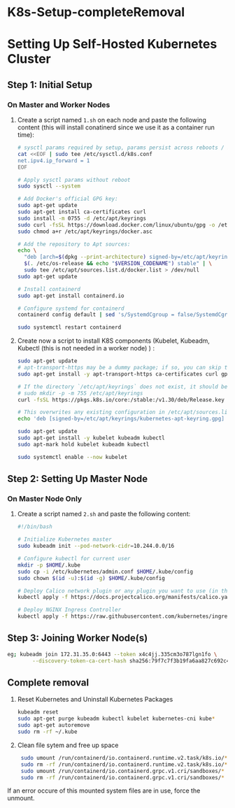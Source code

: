 # K8s-Setup-completeRemoval

# Setting Up Self-Hosted Kubernetes Cluster

## Step 1: Initial Setup

### On Master and Worker Nodes

1. Create a script named `1.sh` on each node and paste the following content (this will install conatinerd since we use it as a container run time):

    ```bash
    # sysctl params required by setup, params persist across reboots / Enabling IPV4 Forwarding.
    cat <<EOF | sudo tee /etc/sysctl.d/k8s.conf
    net.ipv4.ip_forward = 1
    EOF
    
    # Apply sysctl params without reboot
    sudo sysctl --system
    
    # Add Docker's official GPG key:
    sudo apt-get update
    sudo apt-get install ca-certificates curl
    sudo install -m 0755 -d /etc/apt/keyrings
    sudo curl -fsSL https://download.docker.com/linux/ubuntu/gpg -o /etc/apt/keyrings/docker.asc
    sudo chmod a+r /etc/apt/keyrings/docker.asc
    
    # Add the repository to Apt sources:
    echo \
      "deb [arch=$(dpkg --print-architecture) signed-by=/etc/apt/keyrings/docker.asc] https://download.docker.com/linux/ubuntu \
      $(. /etc/os-release && echo "$VERSION_CODENAME") stable" | \
      sudo tee /etc/apt/sources.list.d/docker.list > /dev/null
    sudo apt-get update
    
    # Install containerd
    sudo apt-get install containerd.io

    # Configure systemd for containerd
    containerd config default | sed 's/SystemdCgroup = false/SystemdCgroup = true/' | sed 's/sandbox_image = "registry.k8s.io\/pause:3.6"/sandbox_image = "registry.k8s.io\/pause:3.9"/' | sudo tee /etc/containerd/config.toml

    sudo systemctl restart containerd
    ```

2. Create now a script to install K8S components (Kubelet, Kubeadm, Kubectl (this is not needed in a worker node) ) :

    ```bash
    sudo apt-get update
    # apt-transport-https may be a dummy package; if so, you can skip that package
    sudo apt-get install -y apt-transport-https ca-certificates curl gpg

    # If the directory `/etc/apt/keyrings` does not exist, it should be created before the curl command, read the note below.
    # sudo mkdir -p -m 755 /etc/apt/keyrings
    curl -fsSL https://pkgs.k8s.io/core:/stable:/v1.30/deb/Release.key | sudo gpg --dearmor -o /etc/apt/keyrings/kubernetes-apt-keyring.gpg

    # This overwrites any existing configuration in /etc/apt/sources.list.d/kubernetes.list
    echo 'deb [signed-by=/etc/apt/keyrings/kubernetes-apt-keyring.gpg] https://pkgs.k8s.io/core:/stable:/v1.30/deb/ /' | sudo tee /etc/apt/sources.list.d/kubernetes.list

    sudo apt-get update
    sudo apt-get install -y kubelet kubeadm kubectl
    sudo apt-mark hold kubelet kubeadm kubectl

    sudo systemctl enable --now kubelet
    ```

## Step 2: Setting Up Master Node

### On Master Node Only

1. Create a script named `2.sh` and paste the following content:

    ```bash
    #!/bin/bash

    # Initialize Kubernetes master
    sudo kubeadm init --pod-network-cidr=10.244.0.0/16

    # Configure kubectl for current user
    mkdir -p $HOME/.kube
    sudo cp -i /etc/kubernetes/admin.conf $HOME/.kube/config
    sudo chown $(id -u):$(id -g) $HOME/.kube/config

    # Deploy Calico network plugin or any plugin you want to use (in this installation i installed calico due to its setup simplicity)
    kubectl apply -f https://docs.projectcalico.org/manifests/calico.yaml

    # Deploy NGINX Ingress Controller
    kubectl apply -f https://raw.githubusercontent.com/kubernetes/ingress-nginx/controller-v0.49.0/deploy/static/provider/baremetal/deploy.yaml
    ```

## Step 3: Joining Worker Node(s)
```bash
eg; kubeadm join 172.31.35.0:6443 --token x4c4jj.335cm3o787lgn1fo \
        --discovery-token-ca-cert-hash sha256:79f7c7f3b19fa6aa827c692c46eacb815db68b77b2bb56404d6efabc1ea4482b
```

## Complete removal

1. Reset Kubernetes and Uninstall Kubernetes Packages

    ```bash
    kubeadm reset
    sudo apt-get purge kubeadm kubectl kubelet kubernetes-cni kube*   
    sudo apt-get autoremove  
    sudo rm -rf ~/.kube
    ```

2. Clean file sytem and free up space

   ```bash
    sudo umount /run/containerd/io.containerd.runtime.v2.task/k8s.io/*
    sudo rm -rf /run/containerd/io.containerd.runtime.v2.task/k8s.io/*
    sudo umount /run/containerd/io.containerd.grpc.v1.cri/sandboxes/*
    sudo rm -rf /run/containerd/io.containerd.grpc.v1.cri/sandboxes/*
    ```
If an error occure of this mounted system files are in use, force the unmount. 
   
